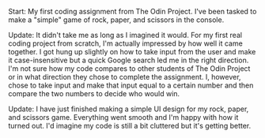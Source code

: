 Start:
My first coding assignment from The Odin Project. I've been tasked to make a "simple" game of rock, paper, and scissors in the console.

Update:
It didn't take me as long as I imagined it would. For my first real coding project from scratch, I'm actually impressed by how well it came together. I got hung up slightly on how to take input from the user and make it case-insensitive but a quick Google search led me in the right direction. I'm not sure how my code compares to other students of The Odin Project or in what direction they chose to complete the assignment. I, however, chose to take input and make that input equal to a certain number and then compare the two numbers to decide who would win. 

Update:
I have just finished making a simple UI design for my rock, paper, and scissors game. Everything went smooth and I'm happy with how it turned out. I'd imagine my code is still a bit cluttered but it's getting better.